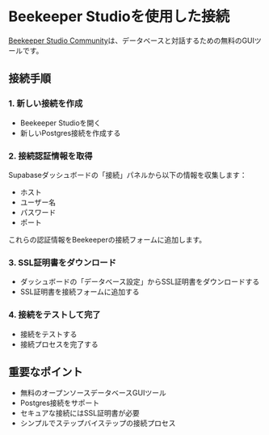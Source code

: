 # Beekeeper Studioを使用した接続

[Beekeeper Studio Community](https://www.beekeeperstudio.io/get-community)は、データベースと対話するための無料のGUIツールです。

## 接続手順

### 1. 新しい接続を作成

- Beekeeper Studioを開く
- 新しいPostgres接続を作成する

### 2. 接続認証情報を取得

Supabaseダッシュボードの「接続」パネルから以下の情報を収集します：

- ホスト
- ユーザー名
- パスワード
- ポート

これらの認証情報をBeekeeperの接続フォームに追加します。

### 3. SSL証明書をダウンロード

- ダッシュボードの「データベース設定」からSSL証明書をダウンロードする
- SSL証明書を接続フォームに追加する

### 4. 接続をテストして完了

- 接続をテストする
- 接続プロセスを完了する

## 重要なポイント

- 無料のオープンソースデータベースGUIツール
- Postgres接続をサポート
- セキュアな接続にはSSL証明書が必要
- シンプルでステップバイステップの接続プロセス
